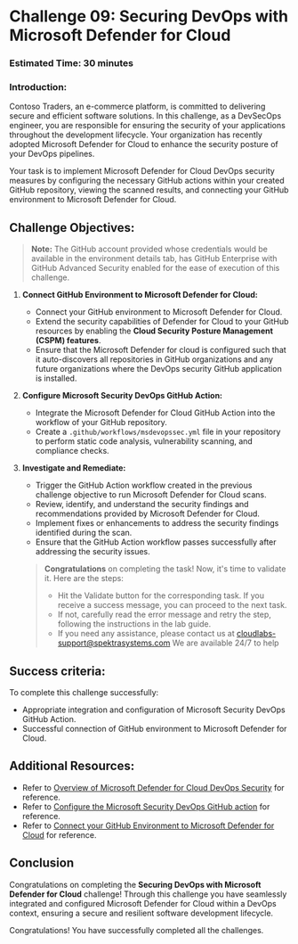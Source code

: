 # Challenge 09: Securing DevOps with Microsoft Defender for Cloud

### Estimated Time: 30 minutes

### Introduction:
Contoso Traders, an e-commerce platform, is committed to delivering secure and efficient software solutions. In this challenge, as a DevSecOps engineer, you are responsible for ensuring the security of your applications throughout the development lifecycle. Your organization has recently adopted Microsoft Defender for Cloud to enhance the security posture of your DevOps pipelines.

Your task is to implement Microsoft Defender for Cloud DevOps security measures by configuring the necessary GitHub actions within your created GitHub repository, viewing the scanned results, and connecting your GitHub environment to Microsoft Defender for Cloud.

## Challenge Objectives:

>**Note:** The GitHub account provided whose credentials would be available in the environment details tab, has GitHub Enterprise with GitHub Advanced Security enabled for the ease of execution of this challenge.

1. **Connect GitHub Environment to Microsoft Defender for Cloud:**
   - Connect your GitHub environment to Microsoft Defender for Cloud.
   - Extend the security capabilities of Defender for Cloud to your GitHub resources by enabling the **Cloud Security Posture Management (CSPM) features**.
   - Ensure that the Microsoft Defender for cloud is configured such that it auto-discovers all repositories in GitHub organizations and any future organizations where the DevOps security GitHub application is installed.

2. **Configure Microsoft Security DevOps GitHub Action:**
   
   - Integrate the Microsoft Defender for Cloud GitHub Action into the workflow of your GitHub repository.
   - Create a `.github/workflows/msdevopssec.yml` file in your repository to perform static code analysis, vulnerability scanning, and compliance checks.

3. **Investigate and Remediate:**
   - Trigger the GitHub Action workflow created in the previous challenge objective to run Microsoft Defender for Cloud scans.
   - Review, identify, and understand the security findings and recommendations provided by Microsoft Defender for Cloud.
   - Implement fixes or enhancements to address the security findings identified during the scan.
   - Ensure that the GitHub Action workflow passes successfully after addressing the security issues.
  
   > **Congratulations** on completing the task! Now, it's time to validate it. Here are the steps:
   > - Hit the Validate button for the corresponding task. If you receive a success message, you can proceed to the next task. 
   > - If not, carefully read the error message and retry the step, following the instructions in the lab guide.
   > - If you need any assistance, please contact us at cloudlabs-support@spektrasystems.com We are available 24/7 to help
   
   <validation step="29fc4baa-5102-4c9d-8f5b-4aec7f5e7ce9" />

## Success criteria:
To complete this challenge successfully:

- Appropriate integration and configuration of Microsoft Security DevOps GitHub Action.
- Successful connection of GitHub environment to Microsoft Defender for Cloud.

## Additional Resources:


- Refer to [Overview of Microsoft Defender for Cloud DevOps Security](https://learn.microsoft.com/en-us/azure/defender-for-cloud/defender-for-devops-introduction) for reference.
- Refer to [Configure the Microsoft Security DevOps GitHub action](https://learn.microsoft.com/en-us/azure/defender-for-cloud/github-action) for reference.
- Refer to [Connect your GitHub Environment to Microsoft Defender for Cloud](https://learn.microsoft.com/en-us/azure/defender-for-cloud/quickstart-onboard-github) for reference.


## Conclusion
Congratulations on completing the **Securing DevOps with Microsoft Defender for Cloud** challenge! Through this challenge you have seamlessly integrated and configured Microsoft Defender for Cloud within a DevOps context, ensuring a secure and resilient software development lifecycle.

Congratulations! You have successfully completed all the challenges.

